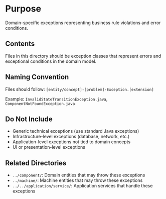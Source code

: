 # Purpose
Domain-specific exceptions representing business rule violations and error conditions.

## Contents
Files in this directory should be exception classes that represent errors and exceptional conditions in the domain model.

## Naming Convention
Files should follow: `[entity/concept]-[problem]-Exception.[extension]`

Example: `InvalidStateTransitionException.java`, `ComponentNotFoundException.java`

## Do Not Include
- Generic technical exceptions (use standard Java exceptions)
- Infrastructure-level exceptions (database, network, etc.)
- Application-level exceptions not tied to domain concepts
- UI or presentation-level exceptions

## Related Directories
- `../component/`: Domain entities that may throw these exceptions
- `../machine/`: Machine entities that may throw these exceptions
- `../../application/service/`: Application services that handle these exceptions